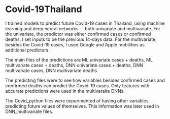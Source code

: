 # Covid-19Thailand

I trained models to predict future Covid-19 cases in Thailand, using machine learning and deep neural networks -- both univariate and multivariate. For the univariate, the predictor was either confirmed cases or confirmed deaths.
I set inputs to be the previous 14-days data. For the multivariate, besides the Covid-19 cases, I used Google and Apple mobilities as additional predictors. 

The main files of the predictions are ML univariate cases + deaths, ML multivariate cases + deaths, DNN univariate cases + deaths, DNN multivariate cases, DNN multivariate deaths

The predicting files were to see how variables besides confirmed cases and confirmed deaths can predict the Covid-19 cases. Only features with accurate predictions were used in the multivaraite DNNs.

The Covid_python files were experimented of having other variables predicting future values of themselves. This information was later used in DNN_multivariate files.
